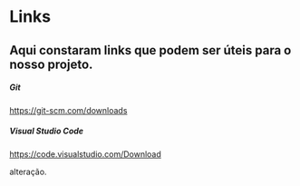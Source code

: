 # Links

## Aqui constaram links que podem ser úteis para o nosso projeto.


##### Git
https://git-scm.com/downloads

##### Visual Studio Code
https://code.visualstudio.com/Download

alteração.